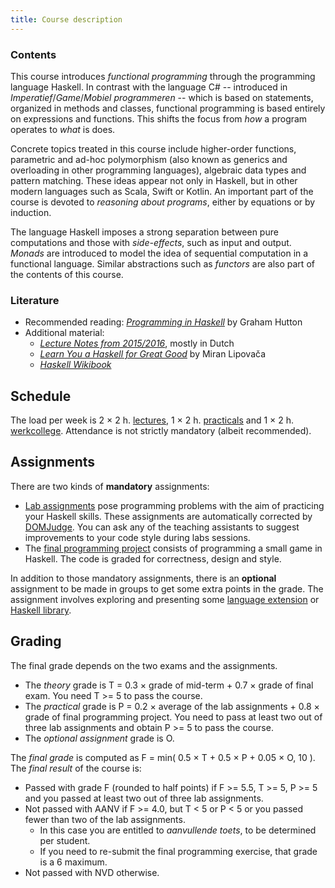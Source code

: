 ```yaml
---
title: Course description
---
```


### Contents

This course introduces *functional programming* through the programming language Haskell. In contrast with the language C# -- introduced in *Imperatief*/*Game*/*Mobiel programmeren* -- which is based on statements, organized in methods and classes, functional programming is based entirely on expressions and functions. This shifts the focus from *how* a program operates to *what* is does.

Concrete topics treated in this course include higher-order functions, parametric and ad-hoc polymorphism (also known as generics and overloading in other programming languages), algebraic data types and pattern matching. These ideas appear not only in Haskell, but in other modern languages such as Scala, Swift or Kotlin. An important part of the course is devoted to *reasoning about programs*, either by equations or by induction.

The language Haskell imposes a strong separation between pure computations and those with *side-effects*, such as input and output. *Monads* are introduced to model the idea of sequential computation in a functional language. Similar abstractions such as *functors* are also part of the contents of this course.

### Literature

* Recommended reading: [*Programming in Haskell*](http://www.cs.nott.ac.uk/~pszgmh/pih.html) by Graham Hutton
* Additional material:
    - [*Lecture Notes from 2015/2016*](http://www.cs.uu.nl/people/jur/FP-elec.pdf), mostly in Dutch
    - [*Learn You a Haskell for Great Good*](http://learnyouahaskell.com/) by Miran Lipovača
    - [*Haskell Wikibook*](https://en.wikibooks.org/wiki/Haskell)

## <a name="schedule"></a>Schedule

The load per week is 2 × 2 h. [lectures](lectures.html), 1 × 2 h. [practicals](labs.html) and 1 × 2 h. [werkcollege](exercises.html). Attendance is not strictly mandatory (albeit recommended).

## Assignments

There are two kinds of **mandatory** assignments:

* [Lab assignments](labs.html) pose programming problems with the aim of practicing your Haskell skills. These assignments are automatically corrected by [DOMJudge](https://domjudge.cs.uu.nl/dj/fp/team/). You can ask any of the teaching assistants to suggest improvements to your code style during labs sessions.
* The [final programming project](labs.html) consists of programming a small game in Haskell. The code is graded for correctness, design and style.

In addition to those mandatory assignments, there is an **optional** assignment to be made in groups to get some extra points in the grade. The assignment involves exploring and presenting some [language extension](https://downloads.haskell.org/~ghc/latest/docs/html/users_guide/lang.html) or [Haskell library](http://hackage.haskell.org/).

## Grading

The final grade depends on the two exams and the assignments.

- The *theory* grade is T = 0.3 × grade of mid-term + 0.7 × grade of final exam. You need T >= 5 to pass the course.
- The *practical* grade is P = 0.2 × average of the lab assignments + 0.8 × grade of final programming project. You need to pass at least two out of three lab assignments and obtain P >= 5 to pass the course.
- The *optional assignment* grade is O.

The *final grade* is computed as F = min( 0.5 × T + 0.5 × P + 0.05 × O, 10 ). The *final result* of the course is:

- Passed with grade F (rounded to half points) if F >= 5.5, T >= 5, P >= 5 and you passed at least two out of three lab assignments.
- Not passed with AANV if F >= 4.0, but T < 5 or P < 5 or you passed fewer than two of the lab assignments.
    * In this case you are entitled to *aanvullende toets*, to be determined per student.
    * If you need to re-submit the final programming exercise, that grade is a 6 maximum.
- Not passed with NVD otherwise.